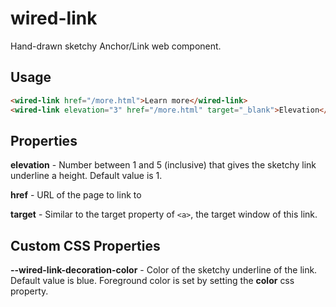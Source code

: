# wired-link
Hand-drawn sketchy Anchor/Link web component.

## Usage

```html
<wired-link href="/more.html">Learn more</wired-link>
<wired-link elevation="3" href="/more.html" target="_blank">Elevation</wired-link>
```

## Properties

**elevation** - Number between  1 and 5 (inclusive) that gives the sketchy link underline a height. Default value is 1.

**href** - URL of the page to link to

**target** - Similar to the target property of `<a>`, the target window of this link.

## Custom CSS Properties

**--wired-link-decoration-color** - Color of the sketchy underline of the link. Default value is blue. Foreground color is set by setting the **color** css property.